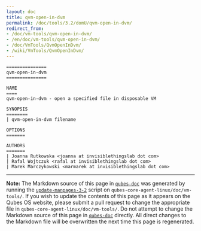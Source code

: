 ```yaml
---
layout: doc
title: qvm-open-in-dvm
permalink: /doc/tools/3.2/domU/qvm-open-in-dvm/
redirect_from:
- /doc/vm-tools/qvm-open-in-dvm/
- /en/doc/vm-tools/qvm-open-in-dvm/
- /doc/VmTools/QvmOpenInDvm/
- /wiki/VmTools/QvmOpenInDvm/
---
```


```
===============
qvm-open-in-dvm
===============

NAME
====
qvm-open-in-dvm - open a specified file in disposable VM

SYNOPSIS
========
| qvm-open-in-dvm filename

OPTIONS
=======

AUTHORS
=======
| Joanna Rutkowska <joanna at invisiblethingslab dot com>
| Rafal Wojtczuk <rafal at invisiblethingslab dot com>
| Marek Marczykowski <marmarek at invisiblethingslab dot com>
```

-----

**Note:** The Markdown source of this page in [`qubes-doc`] was generated by running the [`update-manpages-3-2`] script on `qubes-core-agent-linux/doc/vm-tools/`.
If you wish to update the contents of this page as it appears on the Qubes OS website, please submit a pull request to change the appropriate file in `qubes-core-agent-linux/doc/vm-tools/`.
Do not attempt to change the Markdown source of this page in [`qubes-doc`] directly.
All direct changes to the Markdown file will be overwritten the next time this page is regenerated.

[`qubes-doc`]: https://github.com/QubesOS/qubes-doc/
[`update-manpages-3-2`]: https://github.com/QubesOS/qubesos.github.io/blob/master/_utils/update-manpages-3-2

